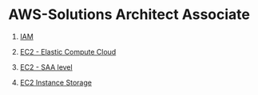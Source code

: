 AWS-Solutions Architect Associate 
==

1. [IAM](https://github.com/priyaskumar/AWS-SAA/blob/master/01.%20IAM.md#iam--users-and-groups) 
 
2. [EC2 - Elastic Compute Cloud](https://github.com/priyaskumar/AWS-SAA/blob/master/02.%20EC2-Elastic%20Compute%20Cloud.md#ec2---elastic-compute-cloud)

3. [EC2 - SAA level](https://github.com/priyaskumar/AWS-SAA/blob/master/03.%20EC2-SAA%20level.md#public-ip-private-ip-elastic-ip)

4. [EC2 Instance Storage]()
